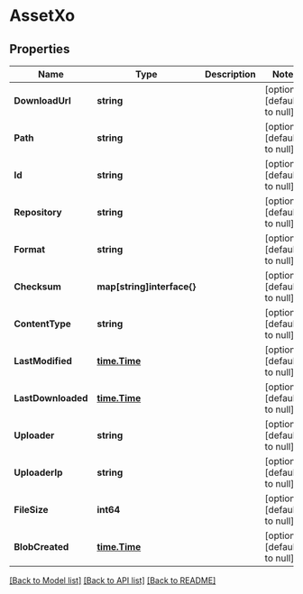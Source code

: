 # AssetXo

## Properties
Name | Type | Description | Notes
------------ | ------------- | ------------- | -------------
**DownloadUrl** | **string** |  | [optional] [default to null]
**Path** | **string** |  | [optional] [default to null]
**Id** | **string** |  | [optional] [default to null]
**Repository** | **string** |  | [optional] [default to null]
**Format** | **string** |  | [optional] [default to null]
**Checksum** | **map[string]interface{}** |  | [optional] [default to null]
**ContentType** | **string** |  | [optional] [default to null]
**LastModified** | [**time.Time**](time.Time.md) |  | [optional] [default to null]
**LastDownloaded** | [**time.Time**](time.Time.md) |  | [optional] [default to null]
**Uploader** | **string** |  | [optional] [default to null]
**UploaderIp** | **string** |  | [optional] [default to null]
**FileSize** | **int64** |  | [optional] [default to null]
**BlobCreated** | [**time.Time**](time.Time.md) |  | [optional] [default to null]

[[Back to Model list]](../README.md#documentation-for-models) [[Back to API list]](../README.md#documentation-for-api-endpoints) [[Back to README]](../README.md)


